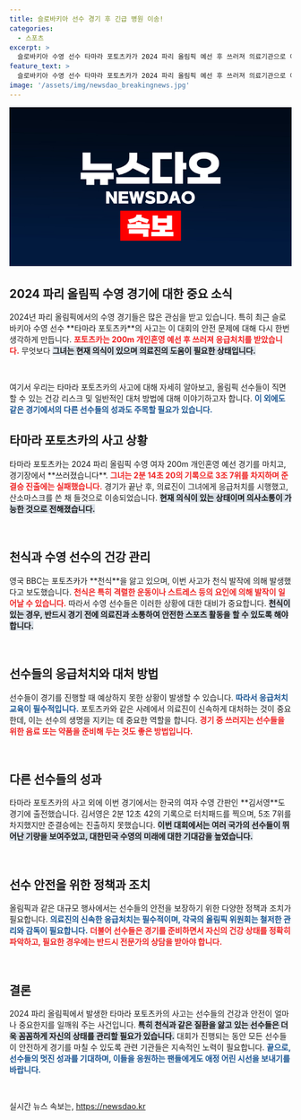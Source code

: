 ```yaml
---
title: 슬로바키아 선수 경기 후 긴급 병원 이송!
categories:
  - 스포츠
excerpt: >
  슬로바키아 수영 선수 타마라 포토츠카가 2024 파리 올림픽 예선 후 쓰러져 의료기관으로 이송됐다. 현재 의식을 회복한 상태로, 천식 발작이 원인으로 보인다.
feature_text: >
  슬로바키아 수영 선수 타마라 포토츠카가 2024 파리 올림픽 예선 후 쓰러져 의료기관으로 이송됐다. 현재 의식을 회복한 상태로, 천식 발작이 원인으로 보인다.
image: '/assets/img/newsdao_breakingnews.jpg'
---
```


<p><img src="/assets/img/newsdao_breakingnews.jpg" alt="ontimetimes 속보" /></p>

<h2 data-ke-size="size26">2024 파리 올림픽 수영 경기에 대한 중요 소식</h2>

<p data-ke-size="size16">2024년 파리 올림픽에서의 수영 경기들은 많은 관심을 받고 있습니다. 특히 최근 슬로바키아 수영 선수 **타마라 포토츠카**의 사고는 이 대회의 안전 문제에 대해 다시 한번 생각하게 만듭니다. <b><span style="color: #ee2323;">포토츠카는 200m 개인혼영 예선 후 쓰러져 응급처치를 받았습니다.</span></b> 무엇보다 <b><span style="background-color: #21538527;">그녀는 현재 의식이 있으며 의료진의 도움이 필요한 상태입니다.</span></b> </p>

<p data-ke-size="size16">&nbsp;</p>

<p>여기서 우리는 타마라 포토츠카의 사고에 대해 자세히 알아보고, 올림픽 선수들이 직면할 수 있는 건강 리스크 및 일반적인 대처 방법에 대해 이야기하고자 합니다. <b><span style="color: #1a5490;">이 외에도 같은 경기에서의 다른 선수들의 성과도 주목할 필요가 있습니다.</span></b></p>

<h2>타마라 포토츠카의 사고 상황</h2>

<p data-ke-size="size16">타마라 포토츠카는 2024 파리 올림픽 수영 여자 200m 개인혼영 예선 경기를 마치고, 경기장에서 **쓰러졌습니다**. <b><span style="color: #ee2323;">그녀는 2분 14초 20의 기록으로 3조 7위를 차지하며 준결승 진출에는 실패했습니다.</span></b> 경기가 끝난 후, 의료진이 그녀에게 응급처치를 시행했고, 산소마스크를 쓴 채 들것으로 이송되었습니다. <b><span style="background-color: #21538527;">현재 의식이 있는 상태이며 의사소통이 가능한 것으로 전해졌습니다.</span></b></p>

<p data-ke-size="size16">&nbsp;</p>

<h2>천식과 수영 선수의 건강 관리</h2>

<p data-ke-size="size16">영국 BBC는 포토츠카가 **천식**을 앓고 있으며, 이번 사고가 천식 발작에 의해 발생했다고 보도했습니다. <b><span style="color: #ee2323;">천식은 특히 격렬한 운동이나 스트레스 등의 요인에 의해 발작이 일어날 수 있습니다.</span></b> 따라서 수영 선수들은 이러한 상황에 대한 대비가 중요합니다. <b><span style="background-color: #21538527;">천식이 있는 경우, 반드시 경기 전에 의료진과 소통하여 안전한 스포츠 활동을 할 수 있도록 해야 합니다.</span></b></p>

<p data-ke-size="size16">&nbsp;</p>

<h2>선수들의 응급처치와 대처 방법</h2>

<p data-ke-size="size16">선수들이 경기를 진행할 때 예상하지 못한 상황이 발생할 수 있습니다. <b><span style="color: #1a5490;">따라서 응급처치 교육이 필수적입니다.</span></b> 포토츠카와 같은 사례에서 의료진이 신속하게 대처하는 것이 중요한데, 이는 선수의 생명을 지키는 데 중요한 역할을 합니다. <b><span style="color: #ee2323;">경기 중 쓰러지는 선수들을 위한 음료 또는 약품을 준비해 두는 것도 좋은 방법입니다.</span></b></p>

<p data-ke-size="size16">&nbsp;</p>

<h2>다른 선수들의 성과</h2>

<p data-ke-size="size16">타마라 포토츠카의 사고 외에 이번 경기에서는 한국의 여자 수영 간판인 **김서영**도 경기에 출전했습니다. 김서영은 2분 12초 42의 기록으로 터치패드를 찍으며, 5조 7위를 차지했지만 준결승에는 진출하지 못했습니다. <b><span style="background-color: #21538527;">이번 대회에서는 여러 국가의 선수들이 뛰어난 기량을 보여주었고, 대한민국 수영의 미래에 대한 기대감을 높였습니다.</span></b></p>

<p data-ke-size="size16">&nbsp;</p>

<h2>선수 안전을 위한 정책과 조치</h2>

<p data-ke-size="size16">올림픽과 같은 대규모 행사에서는 선수들의 안전을 보장하기 위한 다양한 정책과 조치가 필요합니다. <b><span style="color: #1a5490;">의료진의 신속한 응급처치는 필수적이며, 각국의 올림픽 위원회는 철저한 관리와 감독이 필요합니다.</span></b> <b><span style="color: #ee2323;">더불어 선수들은 경기를 준비하면서 자신의 건강 상태를 정확히 파악하고, 필요한 경우에는 반드시 전문가의 상담을 받아야 합니다.</span></b></p>

<p data-ke-size="size16">&nbsp;</p>

<h2>결론</h2>

<p data-ke-size="size16">2024 파리 올림픽에서 발생한 타마라 포토츠카의 사고는 선수들의 건강과 안전이 얼마나 중요한지를 일깨워 주는 사건입니다. <b><span style="background-color: #21538527;">특히 천식과 같은 질환을 앓고 있는 선수들은 더욱 꼼꼼하게 자신의 상태를 관리할 필요가 있습니다.</span></b> 대회가 진행되는 동안 모든 선수들이 안전하게 경기를 마칠 수 있도록 관련 기관들은 지속적인 노력이 필요합니다. <b><span style="color: #1a5490;">끝으로, 선수들의 멋진 성과를 기대하며, 이들을 응원하는 팬들에게도 애정 어린 시선을 보내기를 바랍니다.</span></b></p>

<p data-ke-size="size16">&nbsp;</p>
실시간 뉴스 속보는, <a href="https://newsdao.kr" rel="dofollow">https://newsdao.kr</a>


